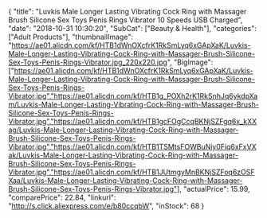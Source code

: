 {
	"title": "Luvkis Male Longer Lasting Vibrating Cock Ring with Massager Brush Silicone Sex Toys Penis Rings Vibrator 10 Speeds USB Charged",
	"date": "2018-10-31 10:30:20",
	"SubCat": ["Beauty & Health"],
	"categories": ["Adult Products"],
	"thumbnailImage": "https://ae01.alicdn.com/kf/HTB1dWnOXcfrK1RkSmLyq6xGApXaK/Luvkis-Male-Longer-Lasting-Vibrating-Cock-Ring-with-Massager-Brush-Silicone-Sex-Toys-Penis-Rings-Vibrator.jpg_220x220.jpg",
	"BigImage": ["https://ae01.alicdn.com/kf/HTB1dWnOXcfrK1RkSmLyq6xGApXaK/Luvkis-Male-Longer-Lasting-Vibrating-Cock-Ring-with-Massager-Brush-Silicone-Sex-Toys-Penis-Rings-Vibrator.jpg","https://ae01.alicdn.com/kf/HTB1g_POXh2rK1RkSnhJq6ykdpXam/Luvkis-Male-Longer-Lasting-Vibrating-Cock-Ring-with-Massager-Brush-Silicone-Sex-Toys-Penis-Rings-Vibrator.jpg","https://ae01.alicdn.com/kf/HTB1gcFOgCcqBKNjSZFgq6x_kXXag/Luvkis-Male-Longer-Lasting-Vibrating-Cock-Ring-with-Massager-Brush-Silicone-Sex-Toys-Penis-Rings-Vibrator.jpg","https://ae01.alicdn.com/kf/HTB1TSMtsFOWBuNjy0Fiq6xFxVXak/Luvkis-Male-Longer-Lasting-Vibrating-Cock-Ring-with-Massager-Brush-Silicone-Sex-Toys-Penis-Rings-Vibrator.jpg","https://ae01.alicdn.com/kf/HTB1JUtmgyMnBKNjSZFoq6zOSFXaa/Luvkis-Male-Longer-Lasting-Vibrating-Cock-Ring-with-Massager-Brush-Silicone-Sex-Toys-Penis-Rings-Vibrator.jpg"],
	"actualPrice": 15.99,
	"comparePrice": 22.84,
	"linkurl": "http://s.click.aliexpress.com/e/b80ccqbW",
	"inStock": 68
}
